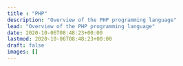 ```yaml
---
title : "PHP"
description: "Overview of the PHP programming language"
lead: "Overview of the PHP programming language"
date: 2020-10-06T08:48:23+00:00
lastmod: 2020-10-06T08:48:23+00:00
draft: false
images: []
---
```

